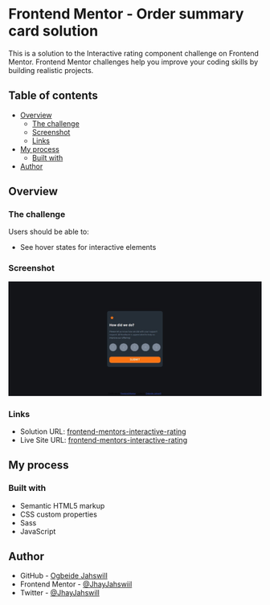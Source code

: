 # Frontend Mentor - Order summary card solution

This is a solution to the Interactive rating component challenge on Frontend Mentor. Frontend Mentor challenges help you improve your coding skills by building realistic projects.

## Table of contents

- [Overview](#overview)
  - [The challenge](#the-challenge)
  - [Screenshot](#screenshot)
  - [Links](#links)
- [My process](#my-process)
  - [Built with](#built-with)
- [Author](#author)


## Overview

### The challenge

Users should be able to:

- See hover states for interactive elements

### Screenshot

![](./images/Screenshot.jpg)


### Links

- Solution URL: [frontend-mentors-interactive-rating](https://frontend-mentors-interactive-rating.netlify.app/)
- Live Site URL: [frontend-mentors-interactive-rating](https://frontend-mentors-interactive-rating.netlify.app/)

## My process

### Built with

- Semantic HTML5 markup
- CSS custom properties
- Sass
- JavaScript


## Author

- GitHub - [Ogbeide Jahswill](https://github.com/JhayJahswiil)
- Frontend Mentor - [@JhayJahswiil](https://www.frontendmentor.io/profile/JhayJahswiil)
- Twitter - [@JhayJahswill](https://www.twitter.com/JhayJahswill)

